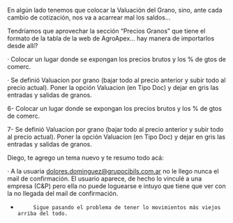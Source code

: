 
En algún lado tenemos que colocar la Valuación del Grano, sino, ante cada cambio de 
cotización, nos va a acarrear mal los saldos…

Tendríamos que aprovechar la sección “Precios Granos” que tiene el formato de la tabla
de la web de AgroApex…  hay manera de importarlos desde allí?

 ·         Colocar un lugar donde se expongan los precios brutos y los % de gtos de comerc.

 ·         Se definió Valuacion por grano (bajar todo al precio anterior y subir todo al precio actual). Poner la opción Valuacion (en Tipo Doc) y dejar en gris las entradas y salidas de granos.

 
 6-      Colocar un lugar donde se expongan los precios brutos y los % de gtos de comerc.

 7-      Se definió Valuacion por grano (bajar todo al precio anterior y subir todo al precio actual). Poner la opción Valuacion (en Tipo Doc) y dejar en gris las entradas y salidas de granos.

 
 Diego, te agrego un tema nuevo y te resumo todo acá:
 
 ·         A la usuaria dolores.dominguez@grupocibils.com.ar no le llego nunca el mail de confirmación. El usuario aparece, de hecho lo vinculé a una empresa (C&P) pero ella no puede loguearse e intuyo que tiene que ver con la no llegada del mail de confirmación.
 

 -          Sigue pasando el problema de tener lo movimientos más viejos arriba del todo.


